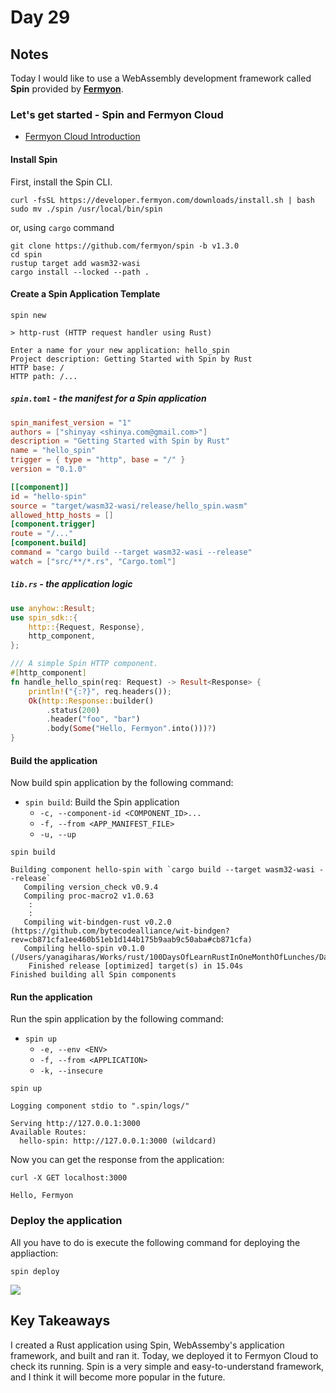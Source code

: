 # Day 29

## Notes

Today I would like to use a WebAssembly development framework called **Spin** provided by **[Fermyon](https://www.fermyon.com/)**.

### Let's get started - Spin and Fermyon Cloud

- [Fermyon Cloud Introduction](https://developer.fermyon.com/cloud/index)

#### Install Spin

First, install the Spin CLI.

```shell
curl -fsSL https://developer.fermyon.com/downloads/install.sh | bash
sudo mv ./spin /usr/local/bin/spin
```

or, using `cargo` command

```shell
git clone https://github.com/fermyon/spin -b v1.3.0
cd spin
rustup target add wasm32-wasi
cargo install --locked --path .
```

#### Create a Spin Application Template

```shell
spin new
```

```shell
> http-rust (HTTP request handler using Rust)
```

```shell
Enter a name for your new application: hello_spin
Project description: Getting Started with Spin by Rust
HTTP base: /
HTTP path: /...
```

##### `spin.toml` - the manifest for a Spin application

```toml
spin_manifest_version = "1"
authors = ["shinyay <shinya.com@gmail.com>"]
description = "Getting Started with Spin by Rust"
name = "hello_spin"
trigger = { type = "http", base = "/" }
version = "0.1.0"

[[component]]
id = "hello-spin"
source = "target/wasm32-wasi/release/hello_spin.wasm"
allowed_http_hosts = []
[component.trigger]
route = "/..."
[component.build]
command = "cargo build --target wasm32-wasi --release"
watch = ["src/**/*.rs", "Cargo.toml"]
```

##### `lib.rs` - the application logic

```rust
use anyhow::Result;
use spin_sdk::{
    http::{Request, Response},
    http_component,
};

/// A simple Spin HTTP component.
#[http_component]
fn handle_hello_spin(req: Request) -> Result<Response> {
    println!("{:?}", req.headers());
    Ok(http::Response::builder()
        .status(200)
        .header("foo", "bar")
        .body(Some("Hello, Fermyon".into()))?)
}
```

#### Build the application

Now build spin application by the following command:

- `spin build`: Build the Spin application
  - `-c, --component-id <COMPONENT_ID>...`
  - `-f, --from <APP_MANIFEST_FILE>`
  - `-u, --up`

```shell
spin build
```

```shell
Building component hello-spin with `cargo build --target wasm32-wasi --release`
   Compiling version_check v0.9.4
   Compiling proc-macro2 v1.0.63
    :
    :
   Compiling wit-bindgen-rust v0.2.0 (https://github.com/bytecodealliance/wit-bindgen?rev=cb871cfa1ee460b51eb1d144b175b9aab9c50aba#cb871cfa)
   Compiling hello-spin v0.1.0 (/Users/yanagiharas/Works/rust/100DaysOfLearnRustInOneMonthOfLunches/Day029/app/hello_spin)
    Finished release [optimized] target(s) in 15.04s
Finished building all Spin components
```

#### Run the application

Run the spin application by the following command:

- `spin up`
  - `-e, --env <ENV>`
  - `-f, --from <APPLICATION>`
  - `-k, --insecure`

```shell
spin up
```

```shell
Logging component stdio to ".spin/logs/"

Serving http://127.0.0.1:3000
Available Routes:
  hello-spin: http://127.0.0.1:3000 (wildcard)
```

Now you can get the response from the application:

```shell
curl -X GET localhost:3000
```

```shell
Hello, Fermyon
```

### Deploy the application

All you have to do is execute the following command for deploying the appliaction:

```shell
spin deploy
```

![](https://github.com/shinyay/100DaysOfLearnRustInOneMonthOfLunches/assets/3072734/f0e06e8f-5554-436d-8f2a-844730e047bb)

## Key Takeaways

I created a Rust application using Spin, WebAssemby's application framework, and built and ran it. Today, we deployed it to Fermyon Cloud to check its running.
Spin is a very simple and easy-to-understand framework, and I think it will become more popular in the future.